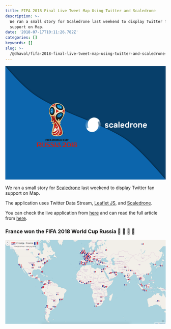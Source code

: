 ```yaml
---
title: FIFA 2018 Final Live Tweet Map Using Twitter and Scaledrone
description: >-
  We ran a small story for Scaledrone last weekend to display Twitter fan
  support on Map.
date: '2018-07-17T10:11:26.782Z'
categories: []
keywords: []
slug: >-
  /@dhaval/fifa-2018-final-live-tweet-map-using-twitter-and-scaledrone-52d8ff01645
---
```


![](../img/1__jQ6jfqYfUPmryFUueAYJ4A.png)

We ran a small story for [Scaledrone](https://www.scaledrone.com/) last weekend to display Twitter fan support on Map.

The application uses Twitter Data Stream, [Leaflet JS](http://leafletjs.com/), and [Scaledrone](https://www.scaledrone.com/).

You can check the live application from [here](http://fifa2018.appgambit.com) and can read the full article from [here](https://www.scaledrone.com/blog/fifa-2018-world-cup-live-map-using-twitter-and-scaledrone/).

### France won the FIFA 2018 World Cup Russia 🎉 🙌 🙌 🎉

![](../img/1__grOPhKbVdrw2izbZz__wSOA.png)